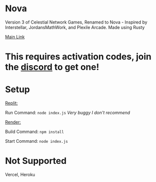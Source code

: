# Nova
Version 3 of Celestial Network Games, Renamed to Nova - Inspired by Interstellar, JordansMathWork, and Plexile Arcade. Made using Rusty

<a href="//nova-network.fr.to">Main Link</a>

# This requires activation codes, join the <a href="//discord.com/invite/wMEEHZVsU5">discord</a> to get one!

# Setup
<u>Replit:</u>

Run Command: ` node index.js ` *Very buggy I don't recommend*


<u>Render:</u>

Build Command: ` npm install `

Start Command: ` node index.js `


# Not Supported
Vercel, Heroku
